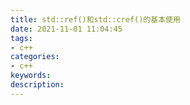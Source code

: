```yaml
---
title: std::ref()和std::cref()的基本使用
date: 2021-11-01 11:04:45
tags:
- c++
categories:
- c++
keywords:
description:
---
```


